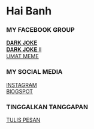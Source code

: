 # Hai Banh

### MY FACEBOOK GROUP
<html>
  <head>
  </head>
<div id="widget ">
  <div class="btn-o bg" data-scribe="component:button" style="width: 100%;"><a href="https://www.facebook.com/groups/675099973450801//" class="btn" id="b"><i class="fa fa-𝐃𝐀𝐑𝐊 𝐉𝐎𝐊𝐄 ft14"></i><span class="label" id="l">𝐃𝐀𝐑𝐊 𝐉𝐎𝐊𝐄</span></a></div>
</div>

  
  <div><i class="fa fa-𝐃𝐀𝐑𝐊 𝐉𝐎𝐊𝐄 ft60 clr-prl"></i> </div>
<html>
  <head>
  </head>
<div id="widget ">
  <div class="btn-o bg" data-scribe="component:button" style="width: 100%;"><a href="https://facebook.com/groups/1051507325706966//" class="btn" id="b"><i class="fa fa-𝐃𝐀𝐑𝐊 𝐉𝐎𝐊𝐄 II ft14"></i><span class="label" id="l">𝐃𝐀𝐑𝐊 𝐉𝐎𝐊𝐄 II</span></a></div>
</div>

  
  <div><i class="fa fa-𝐃𝐀𝐑𝐊 𝐉𝐎𝐊𝐄 II ft60 clr-prl"></i> </div>
<html>
  <head>
  </head>
<div id="widget ">
  <div class="btn-o bg" data-scribe="component:button" style="width: 100%;"><a href="https://facebook.com/groups/7530081010395805//" class="btn" id="b"><i class="fa fa-UMAT MEME ft14"></i><span class="label" id="l">UMAT MEME</span></a></div>
</div>

  
  <div><i class="fa fa-UMAT MEME ft60 clr-prl"></i> </div>

### MY SOCIAL MEDIA
<html>
  <head>
  </head>
<div id="widget ">
  <div class="btn-o bg" data-scribe="component:button" style="width: 100%;"><a href="https://www.instagram.com/bagos23_/" class="btn" id="b"><i class="fa fa-INSTAGRAM ft14"></i><span class="label" id="l">INSTAGRAM</span></a></div>
</div>

  
  <div><i class="fa fa-INSTAGRAM ft60 clr-prl"></i> </div>
<html>
  <head>
  </head>
<div id="widget ">
  <div class="btn-o bg" data-scribe="component:button" style="width: 100%;"><a href="https://bagoeees23.blogspot.com/?m=1/" class="btn" id="b"><i class="fa fa-BlOGSPOT ft14"></i><span class="label" id="l">BlOGSPOT</span></a></div>
</div>

  
  <div><i class="fa fa-BlOGSPOT ft60 clr-prl"></i> </div>

### TINGGALKAN TANGGAPAN
<html>
  <head>
  </head>
<div id="widget ">
  <div class="btn-o bg" data-scribe="component:button" style="width: 100%;"><a href="https://secreto.site/id/ahts85/" class="btn" id="b"><i class="fa fa-TULIS PESAN ft14"></i><span class="label" id="l">TULIS PESAN</span></a></div>
</div>

  
  <div><i class="fa fa-TULIS PESAN ft60 clr-prl"></i> </div>
  
